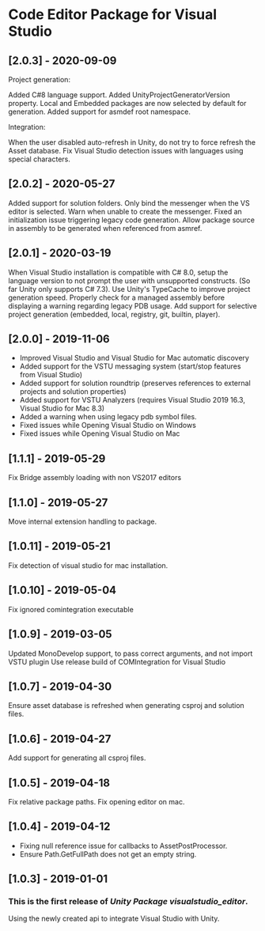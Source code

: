 # Code Editor Package for Visual Studio

## [2.0.3] - 2020-09-09

Project generation:

Added C#8 language support.
Added UnityProjectGeneratorVersion property.
Local and Embedded packages are now selected by default for generation.
Added support for asmdef root namespace.

Integration:

When the user disabled auto-refresh in Unity, do not try to force refresh the Asset database.
Fix Visual Studio detection issues with languages using special characters.


## [2.0.2] - 2020-05-27

Added support for solution folders.
Only bind the messenger when the VS editor is selected.
Warn when unable to create the messenger.
Fixed an initialization issue triggering legacy code generation.
Allow package source in assembly to be generated when referenced from asmref.


## [2.0.1] - 2020-03-19

When Visual Studio installation is compatible with C# 8.0, setup the language version to not prompt the user with unsupported constructs. (So far Unity only supports C# 7.3).
Use Unity's TypeCache to improve project generation speed.
Properly check for a managed assembly before displaying a warning regarding legacy PDB usage.
Add support for selective project generation (embedded, local, registry, git, builtin, player).


## [2.0.0] - 2019-11-06

- Improved Visual Studio and Visual Studio for Mac automatic discovery
- Added support for the VSTU messaging system (start/stop features from Visual Studio)
- Added support for solution roundtrip (preserves references to external projects and solution properties)
- Added support for VSTU Analyzers (requires Visual Studio 2019 16.3, Visual Studio for Mac 8.3)
- Added a warning when using legacy pdb symbol files.
- Fixed issues while Opening Visual Studio on Windows
- Fixed issues while Opening Visual Studio on Mac

## [1.1.1] - 2019-05-29

Fix Bridge assembly loading with non VS2017 editors

## [1.1.0] - 2019-05-27

Move internal extension handling to package.

## [1.0.11] - 2019-05-21

Fix detection of visual studio for mac installation.

## [1.0.10] - 2019-05-04

Fix ignored comintegration executable


## [1.0.9] - 2019-03-05

Updated MonoDevelop support, to pass correct arguments, and not import VSTU plugin
Use release build of COMIntegration for Visual Studio


## [1.0.7] - 2019-04-30

Ensure asset database is refreshed when generating csproj and solution files.

## [1.0.6] - 2019-04-27

Add support for generating all csproj files.

## [1.0.5] - 2019-04-18

Fix relative package paths.
Fix opening editor on mac.

## [1.0.4] - 2019-04-12

- Fixing null reference issue for callbacks to AssetPostProcessor.
- Ensure Path.GetFullPath does not get an empty string.

## [1.0.3] - 2019-01-01

### This is the first release of *Unity Package visualstudio_editor*.

Using the newly created api to integrate Visual Studio with Unity.

